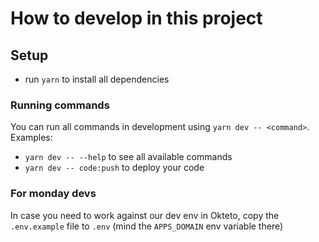 # How to develop in this project

## Setup
- run `yarn` to install all dependencies

### Running commands
You can run all commands in development using `yarn dev -- <command>`. Examples:
- `yarn dev -- --help` to see all available commands
- `yarn dev -- code:push` to deploy your code

### For monday devs
In case you need to work against our dev env in Okteto, copy the `.env.example` file to `.env` (mind the `APPS_DOMAIN` env variable there)
